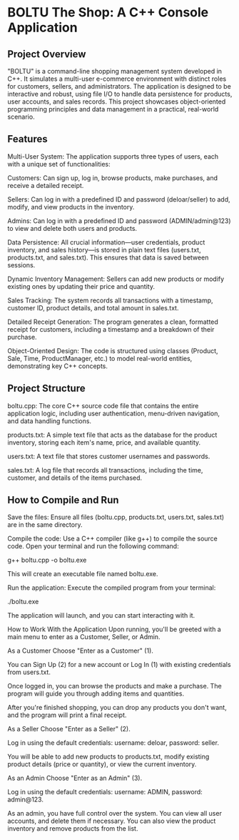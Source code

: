 # BOLTU The Shop: A C++ Console Application
## Project Overview
"BOLTU" is a command-line shopping management system developed in C++. It simulates a multi-user e-commerce environment with distinct roles for customers, sellers, and administrators. The application is designed to be interactive and robust, using file I/O to handle data persistence for products, user accounts, and sales records. This project showcases object-oriented programming principles and data management in a practical, real-world scenario.

## Features
Multi-User System: The application supports three types of users, each with a unique set of functionalities:

Customers: Can sign up, log in, browse products, make purchases, and receive a detailed receipt.

Sellers: Can log in with a predefined ID and password (deloar/seller) to add, modify, and view products in the inventory.

Admins: Can log in with a predefined ID and password (ADMIN/admin@123) to view and delete both users and products.

Data Persistence: All crucial information—user credentials, product inventory, and sales history—is stored in plain text files (users.txt, products.txt, and sales.txt). This ensures that data is saved between sessions.

Dynamic Inventory Management: Sellers can add new products or modify existing ones by updating their price and quantity.

Sales Tracking: The system records all transactions with a timestamp, customer ID, product details, and total amount in sales.txt.

Detailed Receipt Generation: The program generates a clean, formatted receipt for customers, including a timestamp and a breakdown of their purchase.

Object-Oriented Design: The code is structured using classes (Product, Sale, Time, ProductManager, etc.) to model real-world entities, demonstrating key C++ concepts.

## Project Structure
boltu.cpp: The core C++ source code file that contains the entire application logic, including user authentication, menu-driven navigation, and data handling functions.

products.txt: A simple text file that acts as the database for the product inventory, storing each item's name, price, and available quantity.

users.txt: A text file that stores customer usernames and passwords.

sales.txt: A log file that records all transactions, including the time, customer, and details of the items purchased.

## How to Compile and Run
Save the files: Ensure all files (boltu.cpp, products.txt, users.txt, sales.txt) are in the same directory.

Compile the code: Use a C++ compiler (like g++) to compile the source code. Open your terminal and run the following command:

g++ boltu.cpp -o boltu.exe

This will create an executable file named boltu.exe.

Run the application: Execute the compiled program from your terminal:

./boltu.exe

The application will launch, and you can start interacting with it.

How to Work With the Application
Upon running, you'll be greeted with a main menu to enter as a Customer, Seller, or Admin.

As a Customer
Choose "Enter as a Customer" (1).

You can Sign Up (2) for a new account or Log In (1) with existing credentials from users.txt.

Once logged in, you can browse the products and make a purchase. The program will guide you through adding items and quantities.

After you're finished shopping, you can drop any products you don't want, and the program will print a final receipt.

As a Seller
Choose "Enter as a Seller" (2).

Log in using the default credentials: username: deloar, password: seller.

You will be able to add new products to products.txt, modify existing product details (price or quantity), or view the current inventory.

As an Admin
Choose "Enter as an Admin" (3).

Log in using the default credentials: username: ADMIN, password: admin@123.

As an admin, you have full control over the system. You can view all user accounts, and delete them if necessary. You can also view the product inventory and remove products from the list.
